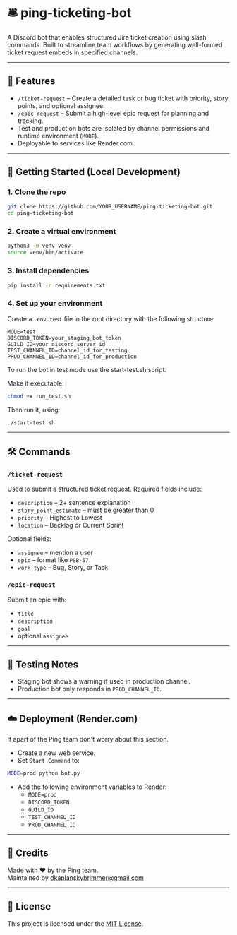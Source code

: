 # 🛎️ ping-ticketing-bot

A Discord bot that enables structured Jira ticket creation using slash commands. Built to streamline team workflows by generating well-formed ticket request embeds in specified channels.

---

## 🔧 Features

- `/ticket-request` – Create a detailed task or bug ticket with priority, story points, and optional assignee.
- `/epic-request` – Submit a high-level epic request for planning and tracking.
- Test and production bots are isolated by channel permissions and runtime environment (`MODE`).
- Deployable to services like Render.com.

---

## 🚀 Getting Started (Local Development)

### 1. Clone the repo

```bash
git clone https://github.com/YOUR_USERNAME/ping-ticketing-bot.git
cd ping-ticketing-bot
```

### 2. Create a virtual environment

```bash
python3 -m venv venv
source venv/bin/activate
```

### 3. Install dependencies

```bash
pip install -r requirements.txt
```

### 4. Set up your environment

Create a `.env.test` file in the root directory with the following structure:

```env
MODE=test
DISCORD_TOKEN=your_staging_bot_token
GUILD_ID=your_discord_server_id
TEST_CHANNEL_ID=channel_id_for_testing
PROD_CHANNEL_ID=channel_id_for_production
```

To run the bot in test mode use the start-test.sh script.

Make it executable:

```bash
chmod +x run_test.sh
```

Then run it, using:
```
./start-test.sh
```

---

## 🛠️ Commands

### `/ticket-request`

Used to submit a structured ticket request. Required fields include:

- `description` – 2+ sentence explanation
- `story_point_estimate` – must be greater than 0
- `priority` – Highest to Lowest
- `location` – Backlog or Current Sprint

Optional fields:

- `assignee` – mention a user
- `epic` – format like `PSB-57`
- `work_type` – Bug, Story, or Task

### `/epic-request`

Submit an epic with:

- `title`
- `description`
- `goal`
- optional `assignee`

---

## 🧪 Testing Notes

- Staging bot shows a warning if used in production channel.
- Production bot only responds in `PROD_CHANNEL_ID`.

---

## ☁️ Deployment (Render.com)

If apart of the Ping team don't worry about this section.

- Create a new web service.
- Set `Start Command` to:

```bash
MODE=prod python bot.py
```

- Add the following environment variables to Render:
  - `MODE=prod`
  - `DISCORD_TOKEN`
  - `GUILD_ID`
  - `TEST_CHANNEL_ID`
  - `PROD_CHANNEL_ID`

---

## 🙌 Credits

Made with ❤️ by the Ping team.  
Maintained by dkaplanskybrimmer@gmail.com

---

## 🪪 License

This project is licensed under the [MIT License](LICENSE).
